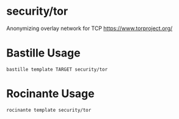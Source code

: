 # security/tor
Anonymizing overlay network for TCP
https://www.torproject.org/

# Bastille Usage
```shell
bastille template TARGET security/tor
```

# Rocinante Usage
```shell
rocinante template security/tor
```
